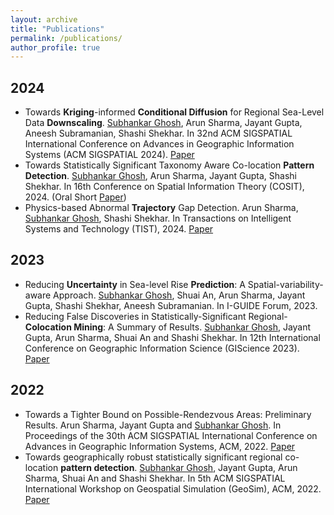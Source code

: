 ```yaml
---
layout: archive
title: "Publications"
permalink: /publications/
author_profile: true
---
```


<div class="publications">
  <h2 class="year">2024</h2>
  <ul class="paper-list">
    <li class="paper">
      <span class="title">Towards <b>Kriging</b>-informed <b>Conditional Diffusion</b> for Regional Sea-Level Data <b>Downscaling</b>.</span>
      <span class="authors"><ins>Subhankar Ghosh</ins>, Arun Sharma, Jayant Gupta, Aneesh Subramanian, Shashi Shekhar.</span>
      <span class="venue">In 32nd ACM SIGSPATIAL International Conference on Advances in Geographic Information Systems (ACM SIGSPATIAL 2024). <a href="https://arxiv.org/pdf/2410.15628" class="paper-link">Paper</a></span>
    </li>
    <li class="paper">
      <span class="title">Towards Statistically Significant Taxonomy Aware Co-location <b>Pattern Detection</b>.</span>
      <span class="authors"><ins>Subhankar Ghosh</ins>, Arun Sharma, Jayant Gupta, Shashi Shekhar.</span>
      <span class="venue">In 16th Conference on Spatial Information Theory (COSIT), 2024. (Oral Short <a href="https://drops.dagstuhl.de/entities/document/10.4230/LIPIcs.COSIT.2024.25" class="paper-link">Paper</a>)</span>
    </li>
    <li class="paper">
      <span class="title">Physics-based Abnormal <b>Trajectory</b> Gap Detection.</span>
      <span class="authors">Arun Sharma, <ins>Subhankar Ghosh</ins>, Shashi Shekhar.</span>
      <span class="venue">In Transactions on Intelligent Systems and Technology (TIST), 2024. <a href="https://dl.acm.org/doi/abs/10.1145/3673235" class="paper-link">Paper</a></span>
    </li>
  </ul>

  <h2 class="year">2023</h2>
  <ul class="paper-list">
    <li class="paper">
      <span class="title">Reducing <b>Uncertainty</b> in Sea-level Rise <b>Prediction</b>: A Spatial-variability-aware Approach.</span>
      <span class="authors"><ins>Subhankar Ghosh</ins>, Shuai An, Arun Sharma, Jayant Gupta, Shashi Shekhar, Aneesh Subramanian.</span>
      <span class="venue">In I-GUIDE Forum, 2023.</span>
    </li>
    <li class="paper">
      <span class="title">Reducing False Discoveries in Statistically-Significant Regional-<b>Colocation Mining</b>: A Summary of Results.</span>
      <span class="authors"><ins>Subhankar Ghosh</ins>, Jayant Gupta, Arun Sharma, Shuai An and Shashi Shekhar.</span>
      <span class="venue">In 12th International Conference on Geographic Information Science (GIScience 2023). <a href="https://drops.dagstuhl.de/opus/volltexte/2023/18898/" class="paper-link">Paper</a></span>
    </li>
  </ul>

  <h2 class="year">2022</h2>
  <ul class="paper-list">
    <li class="paper">
      <span class="title">Towards a Tighter Bound on Possible-Rendezvous Areas: Preliminary Results.</span>
      <span class="authors">Arun Sharma, Jayant Gupta and <ins>Subhankar Ghosh</ins>.</span>
      <span class="venue">In Proceedings of the 30th ACM SIGSPATIAL International Conference on Advances in Geographic Information Systems, ACM, 2022. <a href="https://dl.acm.org/doi/abs/10.1145/3557915.3561033" class="paper-link">Paper</a></span>
    </li>
    <li class="paper">
      <span class="title">Towards geographically robust statistically significant regional co-location <b>pattern detection</b>.</span>
      <span class="authors"><ins>Subhankar Ghosh</ins>, Jayant Gupta, Arun Sharma, Shuai An and Shashi Shekhar.</span>
      <span class="venue">In 5th ACM SIGSPATIAL International Workshop on Geospatial Simulation (GeoSim), ACM, 2022. <a href="https://dl.acm.org/doi/abs/10.1145/3557989.3566158" class="paper-link">Paper</a></span>
    </li>
  </ul>
</div>
